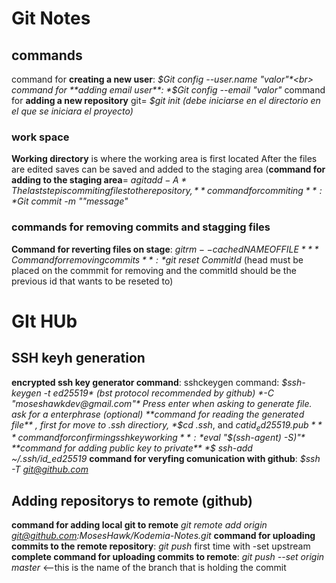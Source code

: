 # Git  Notes
## commands
command for **creating a new user**: *$Git config --user.name "valor"*<br>
command for **adding email user**: *$Git config --email "valor"*
command for **adding a new repository** git= *$git init (debe iniciarse en el directorio en el que se iniciara el proyecto)*

### work space

**Working directory** is where the working area is first located
After the files are edited saves can be saved and added to the staging area (**command for adding to the staging area**= *$agit add -A*
The last step is commiting files to the repository, **command for commiting**: *$Git commit -m ""message"*

### commands for removing commits and stagging files
**Command for reverting files on stage**: *$git rm --cached NAMEOFFILE*
**Command for removing commits**:*$git reset CommitId* (head must be placed on the commmit for removing and the commitId should be the previous id that wants to be reseted to)



# GIt HUb

## SSH keyh generation
**encrypted ssh key generator command**:  sshckeygen command: *$ssh-keygen -t ed25519* (bst protocol recommended by github) *-C "moseshawkdev@gmail.com"*
Press enter when asking to generate file.
ask for a enterphrase (optional)
**command for reading the generated file** , first for move to .ssh directiory, *$cd .ssh*, and *$cat id_ed25519.pub*
**command for confirming ssh key working**: *$eval "$(ssh-agent) -S)"*
**command for adding public key to private** *$ ssh-add ~/.ssh/id_ed25519*
**command for veryfing comunication with github**: *$ssh -T git@github.com*

## Adding repositorys to remote (github)

**command for adding local git to remote** *git remote add origin git@github.com:MosesHawk/Kodemia-Notes.git*
**command for uploading commits to the remote repository**: *git push* first time with -set upstream 
**complete command for uploading commits to remote**: *git push --set origin master* <--this is the name of the branch that is holding the commit
